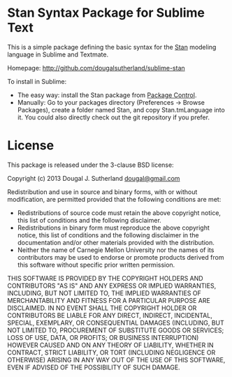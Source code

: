 Stan Syntax Package for Sublime Text
====================================

This is a simple package defining the basic syntax for the
[Stan](http://mc-stan.org) modeling language in Sublime and Textmate.

Homepage: http://github.com/dougalsutherland/sublime-stan

To install in Sublime:
 * The easy way: install the Stan package from
    [Package Control](http://wbond.net/sublime_packages/package_control).
 * Manually:
    Go to your packages directory (Preferences -> Browse Packages),
    create a folder named Stan, and copy Stan.tmLanguage into it.
    You could also directly check out the git repository if you prefer.


License
=======

This package is released under the 3-clause BSD license:

Copyright (c) 2013 Dougal J. Sutherland <dougal@gmail.com>

Redistribution and use in source and binary forms, with or without modification,
are permitted provided that the following conditions are met:

   * Redistributions of source code must retain the above copyright notice,
     this list of conditions and the following disclaimer.
   * Redistributions in binary form must reproduce the above copyright notice,
     this list of conditions and the following disclaimer in the documentation
     and/or other materials provided with the distribution.
   * Neither the name of Carnegie Mellon University nor the names of its
     contributors may be used to endorse or promote products derived from this
     software without specific prior written permission.

THIS SOFTWARE IS PROVIDED BY THE COPYRIGHT HOLDERS AND CONTRIBUTORS "AS IS" AND
ANY EXPRESS OR IMPLIED WARRANTIES, INCLUDING, BUT NOT LIMITED TO, THE IMPLIED
WARRANTIES OF MERCHANTABILITY AND FITNESS FOR A PARTICULAR PURPOSE ARE
DISCLAIMED. IN NO EVENT SHALL THE COPYRIGHT HOLDER OR CONTRIBUTORS BE LIABLE
FOR ANY DIRECT, INDIRECT, INCIDENTAL, SPECIAL, EXEMPLARY, OR CONSEQUENTIAL
DAMAGES (INCLUDING, BUT NOT LIMITED TO, PROCUREMENT OF SUBSTITUTE GOODS OR
SERVICES; LOSS OF USE, DATA, OR PROFITS; OR BUSINESS INTERRUPTION) HOWEVER
CAUSED AND ON ANY THEORY OF LIABILITY, WHETHER IN CONTRACT, STRICT LIABILITY,
OR TORT (INCLUDING NEGLIGENCE OR OTHERWISE) ARISING IN ANY WAY OUT OF THE USE
OF THIS SOFTWARE, EVEN IF ADVISED OF THE POSSIBILITY OF SUCH DAMAGE.
